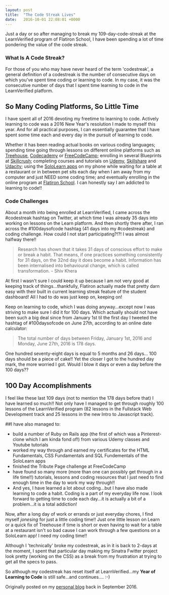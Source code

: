 ```yaml
---
layout: post
title:  "The Code Streak Lives"
date:   2016-10-01 22:08:01 +0000
---
```


Just a day or so after managing to break my 109-day-code-streak at the LearnVerified program of Flatiron School, I have been spending a lot of time pondering the value of the code streak.

### What Is A Code Streak?

For those of you who may have never heard of the term 'codestreak', a general definition of a codestreak is the number of consecutive days on which you’ve spent time coding or learning to code. In my case, it was the consecutive number of days that I spent time learning to code in the LearnVerified platform.

##  So Many Coding Platforms, So Little Time

I have spent all of 2016 devoting my freetime to learning to code. Actively learning to code was a 2016 New Year's resolution I made to myself this year. And for all practical purposes, I can essentially guarantee that I have spent some time each and every day in the pursuit of learning to code.

Whether it has been reading actual books on various coding languages; spending time going through lessons on different online platforms such as [Treehouse](http://teamtreehouse.com), [Codecademy](http://codecademy.com) or [FreeCodeCamp](http://freecodecamp.com); enrolling in several Blueprints at [Skillcrush](http://skillcrush.com); completing courses and tutorials on [Udemy](http://udemy.com), [Skillshare](http://skillshare.com) and [Udacity](http://udacity); using the [SoloLearn apps](http://sololearn.com) on my phone while waiting for a table at a restaurant or in between pet sits each day when I am away from my computer and just NEED some coding time; and eventually enrolling in the online program at [Flatiron School](http://flatironschool.com). I can honestly say I am addicted to learning to code!!

### Code Challenges

About a month into being enrolled at LearnVerified, I came across the #codestreak hashtag on Twitter, at which time I was already 35 days into working on lessons on the Learn platform. And then shortly there after, I ran across the #100daysofcode hashtag (41 days into my #codestreak) and coding challenge. How could I not start participating?!?! I was almost halfway there!!

> Research has shown that it takes 31 days of conscious effort to make or break a habit. That means, if one practices something consistently for 31 days, on the 32nd day it does become a habit. Information has been internalised into behavioural change, which is called transformation. - Shiv Khera

At first I wasn't sure I could keep it up because I am not very good at keeping track of things...thankfully, Flatiron actually made that pretty darn easy with their built in current learning streak feature of the student dashboard! All I had to do was just keep on, keeping on!

Keep on learning to code, which I was doing anyway...except now I was striving to make sure I did it for 100 days. Which actually should not have been such a big deal since from January 1st til the first day I tweeted the hashtag of #100daysofcode on June 27th, according to an online date calculator:

> The total number of days between Friday, January 1st, 2016 and Monday, June 27th, 2016 is 178 days.

One hundred seventy-eight days is equal to 5 months and 26 days... 100 days should be a piece of cake!! Yet the closer I got to the hundred day mark, the more worried I got. Would I blow it days or even a day before the 100 days??

## 100 Day Accomplishments

I feel like these last 109 days (not to mention the 178 days before that) I have learned so much!! Not only have I managed to get through roughly 100 lessons of the LearnVerified program (82 lessons in the Fullstack Web Development track and 25 lessons in the new Intro to Javascript track).

##I have also managed to:

*  build a number of Ruby on Rails app (the first of which was a Pinterest-clone which I am kinda fond of!) from various Udemy classes and Youtube tutorials
*  worked my way through and earned my certificates for the HTML Fundamentals, CSS Fundamentals and SQL Fundementals of the SoloLearn apps
*  finished the Tribute Page challenge at FreeCodeCamp
*  have found so many more (more than one can possibly get through in a life time!!) tutorials, lessons and coding resources that I just need to find enough time in the day to work my way through!!
* And yes, I have learned a lot about coding...but I have also made learning to code a habit. Coding is a part of my everyday life now. I look forward to getting time to code each day...it is actually a bit of a problem...it is a total addiction!

Now, after a long day of work or errands or just everyday chores, I find myself *jonesing* for just a little coding time!!  Just one little lesson on Learn or a quick fix of Treehouse if time is short or even having to wait for a table at a restaurant isn't so bad cause I can work through a few questions on a SoloLearn app! I need my coding time!!

Although I 'technically' broke my codestreak, as in it is back to 2-days at the moment, I spent that particular day making my Sinatra Fwitter project look pretty (working on the CSS) as a break from my frustration at trying to get all the specs to pass.

So although my codestreak has reset itself at LearnVerified...my **Year of Learning to Code** is still safe...and continues....  :-)

Originally posted on my [personal blog](http://scribblesandmusings.com) back in September 2016.




